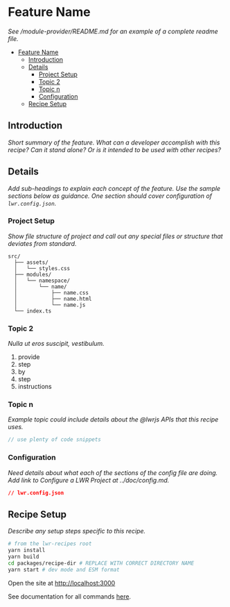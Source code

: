 # Feature Name

_See /module-provider/README.md for an example of a complete readme file._

-   [Feature Name](#feature-name)
    -   [Introduction](#introduction)
    -   [Details](#details)
        -   [Project Setup](#project-setup)
        -   [Topic 2](#topic-2)
        -   [Topic n](#topic-n)
        -   [Configuration](#configuration)
    -   [Recipe Setup](#recipe-setup)

## Introduction

_Short summary of the feature. What can a developer accomplish with this recipe? Can it stand alone? Or is it intended to be used with other recipes?_

## Details

_Add sub-headings to explain each concept of the feature. Use the sample sections below as guidance. One section should cover configuration of `lwr.config.json`._

### Project Setup

_Show file structure of project and call out any special files or structure that deviates from standard._

```text
src/
  ├── assets/
  │   └── styles.css
  ├── modules/
  │   └── namespace/
  │       └── name/
  │           ├── name.css
  │           ├── name.html
  │           └── name.js
  └── index.ts
```

### Topic 2

_Nulla ut eros suscipit, vestibulum._

1. provide
1. step
1. by
1. step
1. instructions

### Topic n

_Example topic could include details about the @lwrjs APIs that this recipe uses._

```ts
// use plenty of code snippets
```

### Configuration

_Need details about what each of the sections of the config file are doing. Add link to Configure a LWR Project at ../doc/config.md._

```json
// lwr.config.json
```

## Recipe Setup

_Describe any setup steps specific to this recipe._

```bash
# from the lwr-recipes root
yarn install
yarn build
cd packages/recipe-dir # REPLACE WITH CORRECT DIRECTORY NAME
yarn start # dev mode and ESM format
```

Open the site at [http://localhost:3000](http://localhost:3000)

See documentation for all commands [here](https://github.com/salesforce/lwr-recipes/blob/master/doc/get_started.md).
